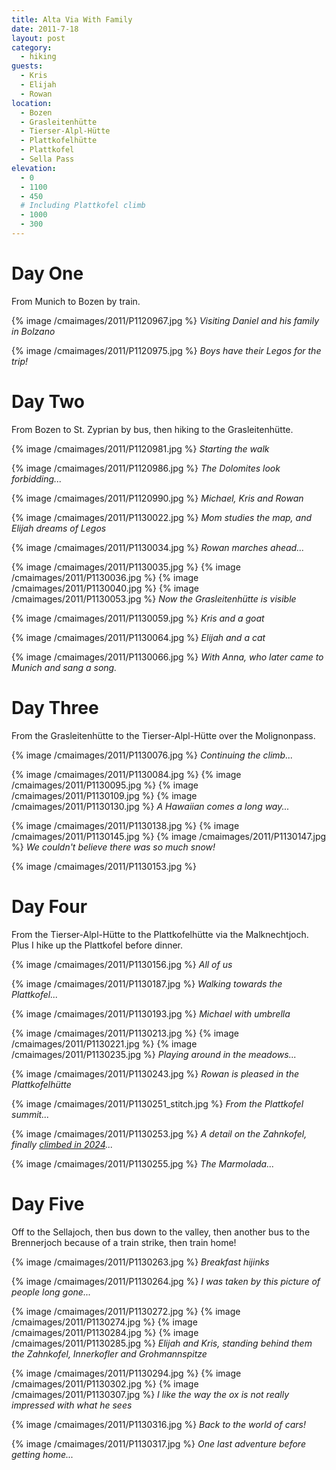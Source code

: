 ```yaml
---
title: Alta Via With Family
date: 2011-7-18
layout: post
category:
  - hiking
guests:
  - Kris
  - Elijah
  - Rowan
location:
  - Bozen
  - Grasleitenhütte
  - Tierser-Alpl-Hütte
  - Plattkofelhütte
  - Plattkofel
  - Sella Pass
elevation:
  - 0
  - 1100
  - 450
  # Including Plattkofel climb
  - 1000
  - 300
---
```


# Day One

From Munich to Bozen by train.

{% image /cmaimages/2011/P1120967.jpg %}
*Visiting Daniel and his family in Bolzano*

{% image /cmaimages/2011/P1120975.jpg %}
*Boys have their Legos for the trip!*

# Day Two

From Bozen to St. Zyprian by bus, then hiking to the Grasleitenhütte.

{% image /cmaimages/2011/P1120981.jpg %}
*Starting the walk*

{% image /cmaimages/2011/P1120986.jpg %}
*The Dolomites look forbidding...*

{% image /cmaimages/2011/P1120990.jpg %}
*Michael, Kris and Rowan*

{% image /cmaimages/2011/P1130022.jpg %}
*Mom studies the map, and Elijah dreams of Legos*

{% image /cmaimages/2011/P1130034.jpg %}
*Rowan marches ahead...*

{% image /cmaimages/2011/P1130035.jpg %}
{% image /cmaimages/2011/P1130036.jpg %}
{% image /cmaimages/2011/P1130040.jpg %}
{% image /cmaimages/2011/P1130053.jpg %}
*Now the Grasleitenhütte is visible*

{% image /cmaimages/2011/P1130059.jpg %}
*Kris and a goat*

{% image /cmaimages/2011/P1130064.jpg %}
*Elijah and a cat*

{% image /cmaimages/2011/P1130066.jpg %}
*With Anna, who later came to Munich and sang a song.*

# Day Three

From the Grasleitenhütte to the Tierser-Alpl-Hütte over the
Molignonpass.

{% image /cmaimages/2011/P1130076.jpg %}
*Continuing the climb...*

{% image /cmaimages/2011/P1130084.jpg %}
{% image /cmaimages/2011/P1130095.jpg %}
{% image /cmaimages/2011/P1130109.jpg %}
{% image /cmaimages/2011/P1130130.jpg %}
*A Hawaiian comes a long way...*

{% image /cmaimages/2011/P1130138.jpg %}
{% image /cmaimages/2011/P1130145.jpg %}
{% image /cmaimages/2011/P1130147.jpg %}
*We couldn't believe there was so much snow!*

{% image /cmaimages/2011/P1130153.jpg %}

# Day Four

From the Tierser-Alpl-Hütte to the Plattkofelhütte via the
Malknechtjoch. Plus I hike up the Plattkofel before dinner.

{% image /cmaimages/2011/P1130156.jpg %}
*All of us*

{% image /cmaimages/2011/P1130187.jpg %}
*Walking towards the Plattkofel...*

{% image /cmaimages/2011/P1130193.jpg %}
*Michael with umbrella*

{% image /cmaimages/2011/P1130213.jpg %}
{% image /cmaimages/2011/P1130221.jpg %}
{% image /cmaimages/2011/P1130235.jpg %}
*Playing around in the meadows...*

{% image /cmaimages/2011/P1130243.jpg %}
*Rowan is pleased in the Plattkofelhütte*

{% image /cmaimages/2011/P1130251_stitch.jpg %}
*From the Plattkofel summit...*

{% image /cmaimages/2011/P1130253.jpg %}
*A detail on the Zahnkofel, finally [climbed in 2024](../2024/zahnkofel.html)...*

{% image /cmaimages/2011/P1130255.jpg %}
*The Marmolada...*

# Day Five

Off to the Sellajoch, then bus down to the valley, then
another bus to the Brennerjoch because of a train strike,
then train home!

{% image /cmaimages/2011/P1130263.jpg %}
*Breakfast hijinks*

{% image /cmaimages/2011/P1130264.jpg %}
*I was taken by this picture of people long gone...*

{% image /cmaimages/2011/P1130272.jpg %}
{% image /cmaimages/2011/P1130274.jpg %}
{% image /cmaimages/2011/P1130284.jpg %}
{% image /cmaimages/2011/P1130285.jpg %}
*Elijah and Kris, standing behind them the Zahnkofel, Innerkofler and Grohmannspitze*

{% image /cmaimages/2011/P1130294.jpg %}
{% image /cmaimages/2011/P1130302.jpg %}
{% image /cmaimages/2011/P1130307.jpg %}
*I like the way the ox is not really impressed with what he sees*

{% image /cmaimages/2011/P1130316.jpg %}
*Back to the world of cars!*

{% image /cmaimages/2011/P1130317.jpg %}
*One last adventure before getting home...*

